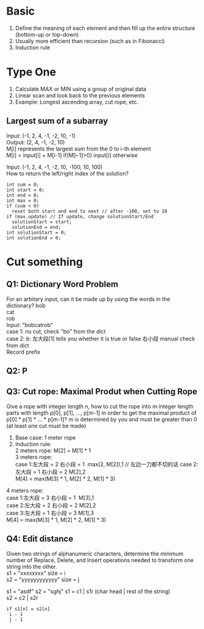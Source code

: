 # Basic
1. Define the meaning of each element and then fill up the entire structure (bottom-up or top-down)
2. Usually more efficient than recursion (such as in Fibonacci)
3. Induction rule

# Type One
1. Calculate MAX or MIN using a group of original data
2. Linear scan and look back to the previous elements
3. Example: Longest ascending array, cut rope, etc.  

## Largest sum of a subarray
Input: (-1, 2, 4, -1, -2, 10, -1)  
Output: (2, 4, -1, -2, 10)  
M[i] represents the largest sum from the 0 to i-th element  
M[i] = input[i] + M[i-1]   if(M[i-1]>0)
       input[i]            otherwise
       
Input: (-1, 2, 4, -1, -2, 10, -100, 10, 100)  
How to return the left/right index of the solution?  
```
int sum = 0;
int start = 0;
int end = 0;
int max = 0; 
if (sum < 0)
  reset both start and end to next // after -100, set to 10
if (max.update) // If update, change solutionStart/End
  solutionStart = start;
  solutionEnd = end;
int solutionStart = 0;
int solutionEnd = 0;
```
  
  
# Cut something
## Q1: Dictionary Word Problem
For an arbitary input, can it be made up by using the words in the dictionary?
bob  
cat  
rob  
Input: "bobcatrob"  
case 1: no cut, check "bo" from the dict  
case 2: b: 左大段[1] tells you whether it is true or false   右小段 manual check from dict  
Record prefix  

## Q2: P
## Q3: Cut rope: Maximal Produt when Cutting Rope
Give a rope with integer length n, how to cut the rope into m integer length parts with length p[0], p[1], ..., p[m-1] in order to get the maximal product of p[0] * p[1] * ... * p[m-1]? m is determined by you and must be greater than 0 (at least one cut must be made)  
1. Base case: 1 meter rope
2. Induction rule:  
2 meters rope: M[2] = M[1] * 1  
3 meters rope:  
case 1:左大段 = 2  右小段 = 1  max(2, M[2]),1  // 左边一刀都不切的话
case 2:左大段 = 1  右小段 = 2  M[2],2  
M[4] = max(M[3] * 1, M[2] * 2, M[1] * 3)  

4 meters rope:  
case 1:左大段 = 3  右小段 = 1  M[3],1  
case 2:左大段 = 2  右小段 = 2  M[2],2  
case 3:左大段 = 1  右小段 = 3  M[1],3  
M[4] = max(M[3] * 1, M[2] * 2, M[1] * 3)  

## Q4: Edit distance
Given two strings of alphanumeric characters, determine the minimum number of Replace, Delete, and Insert operations needed to transform one string into the other.  
s1 = "xxxxxxxx"  size = i  
s2 = "yyyyyyyyyyyy"  size = j  


s1 = "asdf"
s2 = "sghj"
s1 = c1 | s1r   (char head | rest of the string)  
s2 = c2 | s2r  
```
if s1[n] = s2[n]  
 i - 1
 j - 1
```
